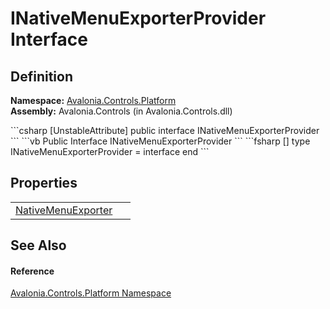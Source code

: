 # INativeMenuExporterProvider Interface




## Definition
**Namespace:** <a href="N_Avalonia_Controls_Platform">Avalonia.Controls.Platform</a>  
**Assembly:** Avalonia.Controls (in Avalonia.Controls.dll)

<Tabs groupId="api-code-preview">
<TabItem value="csharp" label="C#">
```csharp
[UnstableAttribute]
public interface INativeMenuExporterProvider
```
</TabItem>
<TabItem value="vb" label="VB">
```vb
<UnstableAttribute>
Public Interface INativeMenuExporterProvider
```
</TabItem>
<TabItem value="fsharp" label="F#">
```fsharp
[<UnstableAttribute>]
type INativeMenuExporterProvider = interface end
```
</TabItem>
</Tabs>



## Properties
<table>
<tr>
<td><a href="P_Avalonia_Controls_Platform_INativeMenuExporterProvider_NativeMenuExporter">NativeMenuExporter</a></td>
<td> </td>
</tr>
</table>

## See Also


#### Reference
<a href="N_Avalonia_Controls_Platform">Avalonia.Controls.Platform Namespace</a>  

